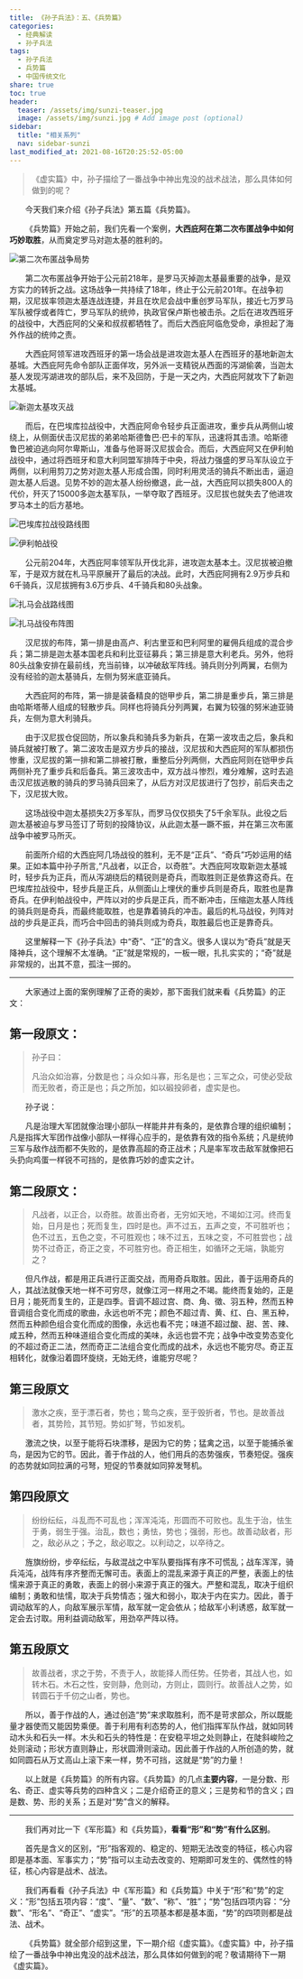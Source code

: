 ```yaml
---
title: 《孙子兵法》：五、《兵势篇》
categories:
  - 经典解读
  - 孙子兵法
tags: 
  - 孙子兵法
  - 兵势篇
  - 中国传统文化
share: true
toc: true
header:
  teaser: /assets/img/sunzi-teaser.jpg
  image: /assets/img/sunzi.jpg # Add image post (optional)
sidebar:
  title: "相关系列"
  nav: sidebar-sunzi
last_modified_at: 2021-08-16T20:25:52-05:00
---
```


>《虚实篇》中，孙子描绘了一番战争中神出鬼没的战术战法，那么具体如何做到的呢？

&emsp;&emsp;今天我们来介绍《孙子兵法》第五篇《兵势篇》。

&emsp;&emsp;《兵势篇》开始之前，我们先看一个案例，**大西庇阿在第二次布匿战争中如何巧妙取胜**，从而奠定罗马对迦太基的胜利的。

![第二次布匿战争局势](https://cdn.jsdelivr.net/gh/kewtgh/PicSunflowers@main/img/第二次布匿战争局势.png)

&emsp;&emsp;第二次布匿战争开始于公元前218年，是罗马灭掉迦太基最重要的战争，是双方实力的转折之战。这场战争一共持续了18年，终止于公元前201年。在战争初期，汉尼拔率领迦太基连战连捷，并且在坎尼会战中重创罗马军队，接近七万罗马军队被俘或者阵亡，罗马军队的统帅，执政官保卢斯也被击杀。之后在进攻西班牙的战役中，大西庇阿的父亲和叔叔都牺牲了。而后大西庇阿临危受命，承担起了海外作战的统帅之责。

&emsp;&emsp;大西庇阿领军进攻西班牙的第一场会战是进攻迦太基人在西班牙的基地新迦太基城。大西庇阿先命令部队正面佯攻，另外派一支精锐从西面的泻湖偷袭，当迦太基人发现泻湖进攻的部队后，来不及回防，于是一天之内，大西庇阿就攻下了新迦太基城。

![新迦太基攻灭战](https://cdn.jsdelivr.net/gh/kewtgh/PicSunflowers@main/img/新迦太基攻灭战.png)

&emsp;&emsp;而后，在巴埃库拉战役中，大西庇阿命令轻步兵正面进攻，重步兵从两侧山坡绕上，从侧面伏击汉尼拔的弟弟哈斯德鲁巴·巴卡的军队，迅速将其击溃。哈斯德鲁巴被迫逃向阿尔卑斯山，准备与他哥哥汉尼拔会合。而后，大西庇阿又在伊利帕战役中，通过将西班牙和意大利同盟军排阵于中央，将战力强盛的罗马军队设立于两侧，以利用剪刀之势对迦太基人形成合围，同时利用灵活的骑兵不断出击，逼迫迦太基人后退。见势不妙的迦太基人纷纷撤退，此一战，大西庇阿以损失800人的代价，歼灭了15000多迦太基军队，一举夺取了西班牙。汉尼拔也就失去了他进攻罗马本土的后方基地。

![巴埃库拉战役路线图](https://cdn.jsdelivr.net/gh/kewtgh/PicSunflowers@main/img/巴埃库拉战役路线图.png)

![伊利帕战役](https://cdn.jsdelivr.net/gh/kewtgh/PicSunflowers@main/img/伊利帕战役.png)

&emsp;&emsp;公元前204年，大西庇阿率领军队开伐北非，进攻迦太基本土。汉尼拔被迫撤军，于是双方就在札马平原展开了最后的决战。此时，大西庇阿拥有2.9万步兵和6千骑兵，汉尼拔拥有3.6万步兵、4千骑兵和80头战象。

![扎马会战路线图](https://cdn.jsdelivr.net/gh/kewtgh/PicSunflowers@main/img/扎马会战路线图.png)

![扎马战役布阵图](https://cdn.jsdelivr.net/gh/kewtgh/PicSunflowers@main/img/扎马战役布阵图.png)

&emsp;&emsp;汉尼拔的布阵，第一排是由高卢、利古里亚和巴利阿里的雇佣兵组成的混合步兵；第二排是迦太基本国老兵和利比亚征募兵；第三排是意大利老兵。另外，他将80头战象安排在最前线，充当前锋，以冲破敌军阵线。骑兵则分列两翼，右侧为没有经验的迦太基骑兵，左侧为努米底亚骑兵。

&emsp;&emsp;大西庇阿的布阵，第一排是装备精良的铠甲步兵，第二排是重步兵，第三排是由哈斯塔蒂人组成的轻散步兵。同样也将骑兵分列两翼，右翼为较强的努米迪亚骑兵，左侧为意大利骑兵。

&emsp;&emsp;由于汉尼拔仓促回防，所以象兵和骑兵多为新兵，在第一波攻击之后，象兵和骑兵就被打散了。第二波攻击是双方步兵的接战，汉尼拔和大西庇阿的军队都损伤惨重，汉尼拔的第一排和第二排被打散，重整后分列两侧，大西庇阿则在铠甲步兵两侧补充了重步兵和后备兵。第三波攻击中，双方战斗惨烈，难分难解，这时去追击汉尼拔逃散的骑兵的罗马骑兵回来了，从后方对汉尼拔进行了包抄，前后夹击之下，汉尼拔大败。

&emsp;&emsp;这场战役中迦太基损失2万多军队，而罗马仅仅损失了5千余军队。此役之后迦太基被迫与罗马签订了苛刻的投降协议，从此迦太基一蹶不振，并在第三次布匿战争中被罗马所灭。

&emsp;&emsp;前面所介绍的大西庇阿几场战役的胜利，无不是“正兵”、“奇兵”巧妙运用的结果。正如本篇中孙子所言,“凡战者，以正合，以奇胜”。大西庇阿攻取新迦太基城时，轻步兵为正兵，而从泻湖绕后的精锐则是奇兵，而取胜则正是依靠这奇兵。在巴埃库拉战役中，轻步兵是正兵，从侧面山上埋伏的重步兵则是奇兵，取胜也是靠奇兵。在伊利帕战役中，严阵以对的步兵是正兵，而不断冲击，压缩迦太基人阵线的骑兵则是奇兵，而最终能取胜，也是靠着骑兵的冲击。最后的札马战役，列阵对战的步兵是正兵，而巧合中回击的骑兵则成为奇兵，取胜最后也正是靠奇兵。

&emsp;&emsp;这里解释一下《孙子兵法》中“奇”、“正”的含义。很多人误以为“奇兵”就是天降神兵，这个理解不太准确。“正”就是常规的，一板一眼，扎扎实实的；“奇”就是非常规的，出其不意，孤注一掷的。

---



&emsp;&emsp;大家通过上面的案例理解了正奇的奥妙，那下面我们就来看《兵势篇》的正文：

## **第一段原文：**

> 孙子曰：
>
> 凡治众如治寡，分数是也；斗众如斗寡，形名是也；三军之众，可使必受敌而无败者，奇正是也；兵之所加，如以碫投卵者，虚实是也。

&emsp;&emsp;孙子说：

&emsp;&emsp;凡是治理大军团就像治理小部队一样能井井有条的，是依靠合理的组织编制；凡是指挥大军团作战像小部队一样得心应手的，是依靠有效的指令系统；凡是统帅三军与敌作战而都不失败的，是依靠高超的奇正战术；凡是率军攻击敌军就像把石头扔向鸡蛋一样锐不可挡的，是依靠巧妙的虚实之计。

## **第二段原文：**

> 凡战者，以正合，以奇胜。故善出奇者，无穷如天地，不竭如江河。终而复始，日月是也；死而复生，四时是也。声不过五，五声之变，不可胜听也；色不过五，五色之变，不可胜观也；味不过五，五味之变，不可胜尝也；战势不过奇正，奇正之变，不可胜穷也。奇正相生，如循环之无端，孰能穷之？

&emsp;&emsp;但凡作战，都是用正兵进行正面交战，而用奇兵取胜。因此，善于运用奇兵的人，其战法就像天地一样不可穷尽，就像江河一样用之不竭。能终而复始的，正是日月；能死而复生的，正是四季。音调不超过宫、商、角、徵、羽五种，然而五种音调组合变化而成的歌曲，永远也听不完；颜色不超过青、黄、红、白、黑五种，然而五种颜色组合变化而成的图像，永远也看不完；味道不超过酸、甜、苦、辣、咸五种，然而五种味道组合变化而成的美味，永远也尝不完；战争中改变势态变化的不超过奇正二法，然而奇正二法组合变化而成的战术，永远也不能穷尽。奇正互相转化，就像沿着圆环旋绕，无始无终，谁能穷尽呢？

<!--这里解释一下“不过”的解释，文言文中，“不过”既有“不超过”，也有“仅仅、只是”的意思。但是如果作“仅仅、只是”介词来用，一般句式之后会有语气助词，比如《宋玉对楚王问》中“其为《阳春》、《白雪》，国中属而和者不过数十人；引商刻羽，杂以流徵，国中属而和者，不过数人而已。” 这里的“不过”就是“仅仅”的意思，每句之后都有“而已”做语气助词。另外比如韩愈的《与于襄阳书》中，“愈今者惟朝夕刍米仆赁之资是急，不过费阁下一朝之享而足也。”这里的“不过”也有“仅仅”的意思，句尾则以“也”做助词。-->

## **第三段原文**

> 激水之疾，至于漂石者，势也；鸷鸟之疾，至于毁折者，节也。是故善战者，其势险，其节短。势如扩弩，节如发机。

&emsp;&emsp;激流之快，以至于能将石块漂移，是因为它的势；猛禽之迅，以至于能捕杀雀鸟，是因为它的节。因此，善于作战的人，他们用兵的态势强疾，节奏短促。强疾的态势就如同拉满的弓弩，短促的节奏就如同猝发弩机。

## **第四段原文**

> 纷纷纭纭，斗乱而不可乱也；浑浑沌沌，形圆而不可败也。乱生于治，怯生于勇，弱生于强。治乱，数也；勇怯，势也；强弱，形也。故善动敌者，形之，敌必从之；予之，敌必取之。以利动之，以卒待之。

&emsp;&emsp;旌旗纷纷，步卒纭纭，与敌混战之中军队要指挥有序不可慌乱；战车浑浑，骑兵沌沌，战阵有序齐整而无懈可击。表面上的混乱来源于真正的严整，表面上的怯懦来源于真正的勇敢，表面上的弱小来源于真正的强大。严整和混乱，取决于组织编制；勇敢和怯懦，取决于兵势情态；强大和弱小，取决于内在实力。因此，善于调动敌军的人，向敌军展示军情，敌军就一定会依从；给敌军小利诱惑，敌军就一定会去讨取。用利益调动敌军，用劲卒严阵以待。

## **第五段原文**

> 故善战者，求之于势，不责于人，故能择人而任势。任势者，其战人也，如转木石。木石之性，安则静，危则动，方则止，圆则行。故善战人之势，如转圆石于千仞之山者，势也。

&emsp;&emsp;所以，善于作战的人，通过创造“势”来求取胜利，而不是苛求部众，所以既能量才器使而又能因势乘便。善于利用有利态势的人，他们指挥军队作战，就如同转动木头和石头一样。木头和石头的特性是：在安稳平坦之处则静止，在陡斜峻险之处则滚动；形状方直则静止，形状圆滑则滚动。因此善于作战的人所创造的势，就如同圆石从万丈高山上滚下来一样，势不可挡，这就是“势”的力量！

&emsp;&emsp;以上就是《兵势篇》的所有内容。《兵势篇》的几点**主要内容**，一是分数、形名、奇正、虚实等兵势的四种含义；二是介绍奇正的意义；三是势和节的含义；四是数、势、形的关系；五是对“势”含义的解释。

---

&emsp;&emsp;我们再对比一下《军形篇》和《兵势篇》，**看看“形”和“势”有什么区别**。

&emsp;&emsp;首先是含义的区别，“形”指客观的、稳定的、短期无法改变的特征，核心内容即是基本面、军事实力；“势”指可以主动去改变的、短期即可发生的、偶然性的特征，核心内容是战术、战法。

&emsp;&emsp;我们再看看《孙子兵法》中《军形篇》和《兵势篇》中关于“形”和“势”的定义：“形”包括五项内容：“度”、“量”、“数”、“称”、“胜”；“势”包括四项内容：“分数”、“形名”、“奇正”、“虚实”。“形”的五项基本都是基本面，“势”的四项则都是战法、战术。

&emsp;&emsp;《兵势篇》就全部介绍到这里，下一期介绍《虚实篇》。《虚实篇》中，孙子描绘了一番战争中神出鬼没的战术战法，那么具体如何做到的呢？敬请期待下一期《虚实篇》。